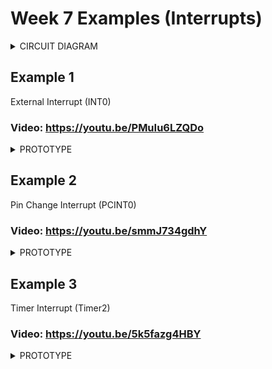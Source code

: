 # Week 7 Examples (Interrupts)

<details>
<summary>CIRCUIT DIAGRAM</summary>
<img src="https://github.com/mlhakimz/EmbeddedSystemDesign/blob/main/Week7/Circuit%20Connection.JPG">
</details>

## Example 1

External Interrupt (INT0)

### Video: https://youtu.be/PMuIu6LZQDo

<details>
<summary>PROTOTYPE</summary>
<img src="https://github.com/mlhakimz/EmbeddedSystemDesign/blob/main/Week7/Ex1/Ex1.jpg">
</details>

## Example 2 

Pin Change Interrupt (PCINT0)

### Video: https://youtu.be/smmJ734gdhY

<details>
<summary>PROTOTYPE</summary>
<img src="https://github.com/mlhakimz/EmbeddedSystemDesign/blob/main/Week7/Ex2/Ex2.jpg">
</details>

## Example 3

Timer Interrupt (Timer2)

### Video: https://youtu.be/5k5fazg4HBY

<details>
<summary>PROTOTYPE</summary>
<img src="https://github.com/mlhakimz/EmbeddedSystemDesign/blob/main/Week7/Ex3/Ex3.jpg">
</details>

